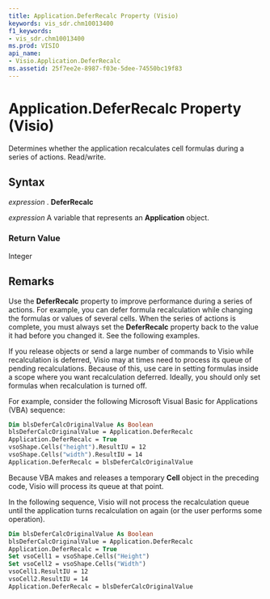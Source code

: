```yaml
---
title: Application.DeferRecalc Property (Visio)
keywords: vis_sdr.chm10013400
f1_keywords:
- vis_sdr.chm10013400
ms.prod: VISIO
api_name:
- Visio.Application.DeferRecalc
ms.assetid: 25f7ee2e-8987-f03e-5dee-74550bc19f83
---
```



# Application.DeferRecalc Property (Visio)

Determines whether the application recalculates cell formulas during a series of actions. Read/write.


## Syntax

 _expression_ . **DeferRecalc**

 _expression_ A variable that represents an **Application** object.


### Return Value

Integer


## Remarks

Use the  **DeferRecalc** property to improve performance during a series of actions. For example, you can defer formula recalculation while changing the formulas or values of several cells. When the series of actions is complete, you must always set the **DeferRecalc** property back to the value it had before you changed it. See the following examples.

If you release objects or send a large number of commands to Visio while recalculation is deferred, Visio may at times need to process its queue of pending recalculations. Because of this, use care in setting formulas inside a scope where you want recalculation deferred. Ideally, you should only set formulas when recalculation is turned off.

For example, consider the following Microsoft Visual Basic for Applications (VBA) sequence:




```vb
Dim blsDeferCalcOriginalValue As Boolean 
blsDeferCalcOriginalValue = Application.DeferRecalc 
Application.DeferRecalc = True 
vsoShape.Cells("height").ResultIU = 12 
vsoShape.Cells("width").ResultIU = 14 
Application.DeferRecalc = blsDeferCalcOriginalValue 

```

Because VBA makes and releases a temporary  **Cell** object in the preceding code, Visio will process its queue at that point.

In the following sequence, Visio will not process the recalculation queue until the application turns recalculation on again (or the user performs some operation).




```vb
Dim blsDeferCalcOriginalValue As Boolean 
blsDeferCalcOriginalValue = Application.DeferRecalc 
Application.DeferRecalc = True 
Set vsoCell1 = vsoShape.Cells("Height") 
Set vsoCell2 = vsoShape.Cells("Width") 
vsoCell1.ResultIU = 12 
vsoCell2.ResultIU = 14 
Application.DeferRecalc = blsDeferCalcOriginalValue 

```


